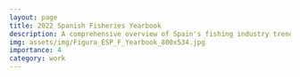 ```yaml
---
layout: page
title: 2022 Spanish Fisheries Yearbook
description: A comprehensive overview of Spain's fishing industry trends and data.
img: assets/img/Figura_ESP_F_Yearbook_800x534.jpg
importance: 4
category: work
---
```



